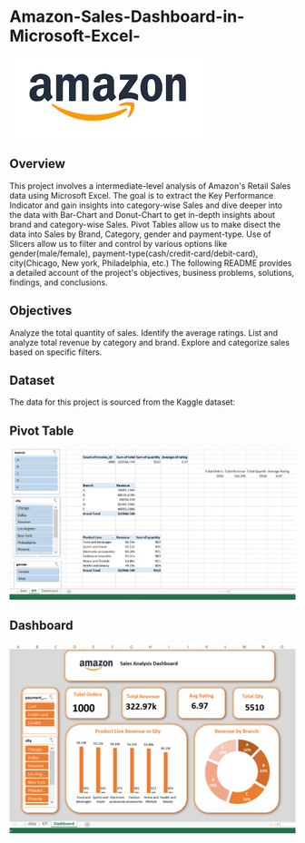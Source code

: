 # Amazon-Sales-Dashboard-in-Microsoft-Excel-

![Amazon Logo](https://github.com/sumedhkulkarni7/Amazon-Sales-Dashboard-in-Microsoft-Excel-/blob/main/amazonlogo.png)

## Overview
This project involves a intermediate-level analysis of Amazon's Retail Sales data using Microsoft Excel. The goal is to extract the Key Performance Indicator and gain insights into category-wise Sales and dive deeper into the data with Bar-Chart and Donut-Chart to get in-depth insights about brand and category-wise Sales. Pivot Tables allow us to make disect the data into Sales by Brand, Category, gender and payment-type. Use of Slicers allow us to filter and control by various options like gender(male/female), payment-type(cash/credit-card/debit-card), city(Chicago, New york, Philadelphia, etc.)
The following README provides a detailed account of the project's objectives, business problems, solutions, findings, and conclusions.

## Objectives
Analyze the total quantity of sales.
Identify the average ratings.
List and analyze total revenue by category and brand.
Explore and categorize sales based on specific filters.

## Dataset
The data for this project is sourced from the Kaggle dataset:

## Pivot Table

![Pivot Table](https://github.com/sumedhkulkarni7/Amazon-Sales-Dashboard-in-Microsoft-Excel-/blob/main/PivotTables.PNG)


## Dashboard

![Dashboard](https://github.com/sumedhkulkarni7/Amazon-Sales-Dashboard-in-Microsoft-Excel-/blob/main/Dashboard.PNG)
